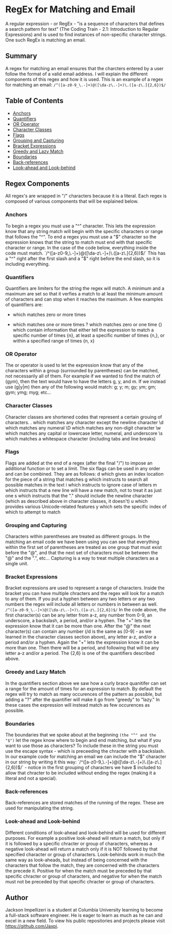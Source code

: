 # RegEx for Matching and Email

A regular expression - or RegEx - "is a sequence of characters that defines a search pattern for text" (The Coding Train - 2.1: Introduction to Regular Expressions) and is used to find instances of non-specific character strings. One such RegEx is matching an email.

## Summary

A regex for matching an email ensures that the charcters entered by a user follow the format of a valid email address. I will explain the different components of this regex and how it is used.
This is an example of a regex for matching an email:
`/^([a-z0-9_\.-]+)@([\da-z\.-]+)\.([a-z\.]{2,6})$/`

## Table of Contents

- [Anchors](#anchors)
- [Quantifiers](#quantifiers)
- [OR Operator](#or-operator)
- [Character Classes](#character-classes)
- [Flags](#flags)
- [Grouping and Capturing](#grouping-and-capturing)
- [Bracket Expressions](#bracket-expressions)
- [Greedy and Lazy Match](#greedy-and-lazy-match)
- [Boundaries](#boundaries)
- [Back-references](#back-references)
- [Look-ahead and Look-behind](#look-ahead-and-look-behind)

## Regex Components

All regex's are wrapped in "/" characters because it is a literal. Each regex is composed of various components that will be explained below.

### Anchors

To begin a regex you must use a "^" character. This lets the expression know that any string match will begin with the specific characters or range that follows the "^". To end a regex you must use a "$" character so the expression knows that the string to match must end with that specific character or range. In the case of the code below, everything inside the code must match.
`/^([a-z0-9_\.-]+)@([\da-z\.-]+)\.([a-z\.]{2,6})$/` This has a "^" right after the first slash and a "$" right before the end slash, so it is including everything.

### Quantifiers

Quantifiers are limiters for the string the regex will match. A minimum and a maximum are set so that it verfies a match to at least the minimum amount of characters and can stop when it reaches the maximum. A few examples of quantifiers are:
* which matches zero or more times
+ which matches one or more times
? which matches zero or one time
{} which contain information that either tell the expression to match a specific number of times {n}, at least a specific number of times {n,}, or within a specified range of times {n, x}

### OR Operator

The or operator is used to let the expression know that any of the characters within a group (surrounded by parentheses) can be matched, not necessarily all of them. For example if we wanted to find the match of (gym), then the text would have to have the letters g, y, and m. If we instead use (g|y|m) then any of the following would match: g; y; m; gy; ym; gm; gym; ymg; myg; etc...

### Character Classes

Character classes are shortened codes that represent a certain grouing of characters. 
. which matches any character except the newline character
\d which matches any numeral
\D which matches any non-digit character
\w which matches any capital or lowercase letter, numeral, and underscore
\s which matches a whitespace character (including tabs and line breaks)

### Flags

Flags are added at the end of a regex (after the final "/") to impose an additional function or to set a limit. The six flags can be used in any order and can be combined. They are as follows:
d which gives an index location for the piece of a string that matches
g which instructs to search all possible matches in the text
i which instructs to ignore case of letters
m which instructs that a new line will have a new match, not to treat it as just one
s which instructs that the "." should include the newline character (which as described above in character classes, it doesn't)
u which provides various Unicode-related features
y which sets the specific index of which to attempt to match


### Grouping and Capturing

Characters within parentheses are treated as different groups. In the matching an email code we have been using you can see that everything within the first set of parentheses are treated as one group that must exist before the "@", and that the next set of characters must be between the "@" and the ".", etc...
Capturing is a way to treat multiple characters as a single unit.

### Bracket Expressions

Bracket expressions are used to represent a range of characters. Inside the bracket you can have multiple chracters and the regex will look for a match to any of them. If you put a hyphen between any two letters or any two numbers the regex will include all letters or numbers in between as well. 
`/^([a-z0-9_\.-]+)@([\da-z\.-]+)\.([a-z\.]{2,6})$/`
In the code above, the first character(s) can be any letter from a-z, any number from 0-9, an underscore, a backslash, a period, and/or a hyphen. The "+" lets the expression know that it can be more than one. After the "@" the next character(s) can contain any number (/d is the same as [0-9] - as we learned in the character classes section above), any letter a-z, and/or a period and/or a hyphen. Again the "+" lets the expression know it can be more than one. Then there will be a period, and following that will be any letter a-z and/or a period. The {2,6} is one of the quantifiers described above.

### Greedy and Lazy Match

In the quantifiers section above we saw how a curly brace quanitifer can set a range for the amount of times for an expression to match. By default the regex will try to match as many occurences of the pattern as possible, but adding a "?" after the quantifier will make it go from "greedy" to "lazy." In these cases the expression will instead match as few occurences as possible.

### Boundaries

The boundaries that we spoke about at the beginning `(the "^" and the "$")` let the regex know where to begin and end matching, but what if you want to use those as characters? To include these in the string you must use the escape syntax - which is preceeding the chracter with a backslash. In our example code for matching an email we can include the "$" character in our string by writing it this way:
`/^([a-z0-9_\.-]+)@([\da-z\.-]+)\.([a-z\.]{2,6})$/` - notice in the first grouping of characters we have \$ included to allow that chracter to be included without ending the regex (making it a literal and not a special).

### Back-references

Back-references are stored matches of the running of the regex. These are used for manipulating the string.

### Look-ahead and Look-behind

Different conditions of look-ahead and look-behind will be used for different purposes. For example a positive look-ahead will return a match, but only if it is followed by a specific chracter or group of characters, whereas a negative look-ahead will return a match only if it is NOT followed by that specified character or group of characters.
Look-behinds work in much the same way as look-aheads, but instead of being concerned with the characters that follow the match, they are concerned with the characters the precede it. Positive for when the match must be preceded by that specific chracter or group of characters, and negative for when the match must not be preceded by that specific chracter or group of characters.

## Author

Jackson Impellizeri is a student at Columbia University learning to become a full-stack software engineer. He is eager to learn as much as he can and excel in a new field. To view his public repositories and projects please visit https://github.com/Jaxpi.
